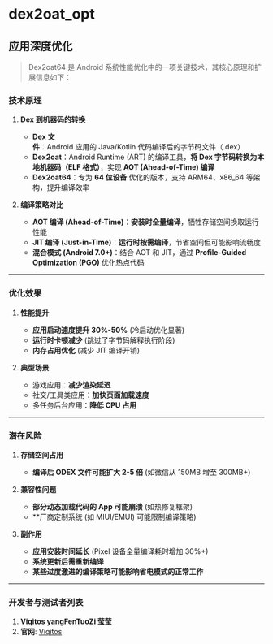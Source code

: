 # dex2oat_opt

## 应用深度优化

> Dex2oat64 是 Android 系统性能优化中的一项关键技术，其核心原理和扩展信息如下：

### 技术原理

1. **Dex 到机器码的转换**
   - **Dex 文件**：Android 应用的 Java/Kotlin 代码编译后的字节码文件（.dex）
   - **Dex2oat**：Android Runtime (ART) 的编译工具，**将 Dex 字节码转换为本地机器码（ELF 格式）**，实现 **AOT (Ahead-of-Time) 编译**
   - **Dex2oat64**：专为 **64 位设备** 优化的版本，支持 ARM64、x86_64 等架构，提升编译效率

2. **编译策略对比**
   - **AOT 编译 (Ahead-of-Time)**：**安装时全量编译**，牺牲存储空间换取运行性能
   - **JIT 编译 (Just-in-Time)**：**运行时按需编译**，节省空间但可能影响流畅度
   - **混合模式 (Android 7.0+)**：结合 AOT 和 JIT，通过 **Profile-Guided Optimization (PGO)** 优化热点代码

---

### 优化效果

1. **性能提升**
   - **应用启动速度提升 30%-50%** (冷启动优化显著)
   - **运行时卡顿减少** (跳过了字节码解释执行阶段)
   - **内存占用优化** (减少 JIT 编译开销)

2. **典型场景**
   - 游戏应用：**减少渲染延迟**
   - 社交/工具类应用：**加快页面加载速度**
   - 多任务后台应用：**降低 CPU 占用**

---

### 潜在风险

1. **存储空间占用**
   - **编译后 ODEX 文件可能扩大 2-5 倍** (如微信从 150MB 增至 300MB+)

2. **兼容性问题**
   - **部分动态加载代码的 App 可能崩溃** (如热修复框架)
   - **厂商定制系统 (如 MIUI/EMUI) 可能限制编译策略)

3. **副作用**
   - **应用安装时间延长** (Pixel 设备全量编译耗时增加 30%+)
   - **系统更新后需重新编译**
   - **某些过度激进的编译策略可能影响省电模式的正常工作**

---

### 开发者与测试者列表

1. **Viqitos yangFenTuoZi 莹莹**
2. **官网**: [Viqitos](https://www.youhualan.xyz/index.html)
